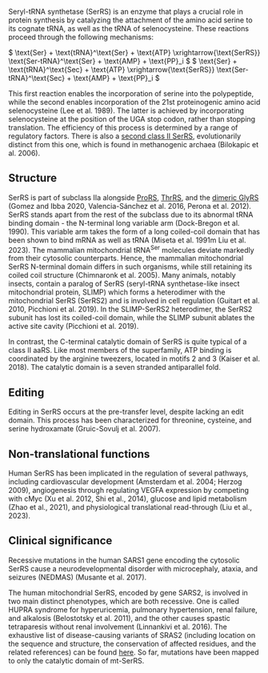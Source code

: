 Seryl-tRNA synthetase (SerRS) is an enzyme that plays a crucial role in protein synthesis by catalyzing the attachment of the amino acid serine to its cognate tRNA, as well as the tRNA of selenocysteine. These reactions proceed through the following mechanisms:




$ \text{Ser} + \text{tRNA}^\text{Ser} + \text{ATP} \xrightarrow{\text{SerRS}} \text{Ser-tRNA}^\text{Ser} + \text{AMP} + \text{PP}_i  $
$ \text{Ser} + \text{tRNA}^\text{Sec} + \text{ATP} \xrightarrow{\text{SerRS}} \text{Ser-tRNA}^\text{Sec} + \text{AMP} + \text{PP}_i  $


This first reaction enables the incorporation of serine into the polypeptide, while the second enables incorporation of the 21st proteinogenic amino acid selenocysteine (Lee et al. 1989). The latter is achieved by incorporating selenocysteine at the position of the UGA stop codon, rather than stopping translation. The efficiency of this process is determined by a range of regulatory factors. 
There is also a [second class II SerRS](/class2/ser2), evolutionarily distinct from this one, which is found in methanogenic archaea (Bilokapic et al. 2006). 



## Structure

SerRS is part of subclass IIa alongside [ProRS](/class2/pro1), [ThrRS](/class2/thr), and the [dimeric GlyRS](/class2/gly1) (Gomez and Ibba 2020, Valencia-Sánchez et al. 2016, Perona et al. 2012). 
SerRS stands apart from the rest of the subclass due to its abnormal tRNA binding domain - the N-terminal long variable arm (Dock-Bregon et al. 1990).
This variable arm takes the form of a long coiled-coil domain that has been shown to bind mRNA as well as tRNA (Miseta et al. 1991m Liu et al. 2023).
The mammalian mitochondrial tRNA<sup>Ser</sup> molecules deviate markedly from their cytosolic counterparts. Hence, the mammalian mitochondrial SerRS N-terminal domain differs in such organisms, while still retaining its coiled coil structure (Chimnaronk et al. 2005).
Many animals, notably insects, contain a paralog of SerRS (seryl-tRNA synthetase-like insect mitochondrial protein, SLIMP) which forms a heterodimer with the mitochondrial SerRS (SerRS2) and is involved in cell regulation (Guitart et al. 2010, Picchioni et al. 2019). 
In the SLIMP-SerRS2 heterodimer, the SerRS2 subunit has lost its coiled-coil domain, while the SLIMP subunit ablates the active site cavity (Picchioni et al. 2019).



In contrast, the C-terminal catalytic domain of SerRS is quite typical of a class II aaRS. Like most members of the superfamily, ATP binding is coordinated by the arginine tweezers, located in motifs 2 and 3 (Kaiser et al. 2018). 
The catalytic domain is a seven stranded antiparallel fold.



## Editing

Editing in SerRS occurs at the pre-transfer level, despite lacking an edit domain. 
This process has been characterized for threonine, cysteine, and serine hydroxamate (Gruic-Sovulj et al. 2007). 


## Non-translational functions

Human SerRS has been implicated in the regulation of several pathways, including cardiovascular development (Amsterdam et al. 2004; Herzog 2009), angiogenesis through regulating VEGFA expression by competing with cMyc (Xu et al. 2012, Shi et al., 2014), glucose and lipid metabolism (Zhao et al., 2021), and physiological translational read-through (Liu et al., 2023).  


## Clinical significance

Recessive mutations in the human SARS1 gene encoding the cytosolic SerRS cause a neurodevelopmental disorder with microcephaly, ataxia, and seizures (NEDMAS) (Musante et al. 2017). 

The human mitochondrial SerRS, encoded by gene SARS2, is involved in two main distinct phenotypes, which are both recessive. One is called HUPRA syndrome for hyperuricemia, pulmonary hypertension, renal failure, and alkalosis (Belostotsky et al. 2011), and the other causes spastic tetraparesis without renal involvement (Linnankivi et al. 2016). The exhaustive list of disease-causing variants of SRAS2 (including location on the sequence and structure, the conservation of affected residues, and the related references) can be found [here](http://misynpat.org/misynpat/PageMaker.rvt?name=SARS2). So far, mutations have been mapped to only the catalytic domain of mt-SerRS. 


